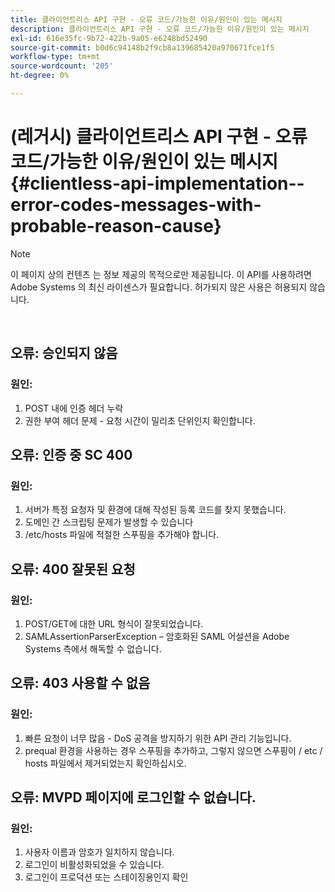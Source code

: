 ```yaml
---
title: 클라이언트리스 API 구현 - 오류 코드/가능한 이유/원인이 있는 메시지
description: 클라이언트리스 API 구현 - 오류 코드/가능한 이유/원인이 있는 메시지
exl-id: 616e35fc-9b72-422b-9a05-e6248bd52490
source-git-commit: b0d6c94148b2f9cb8a139685420a970671fce1f5
workflow-type: tm+mt
source-wordcount: '205'
ht-degree: 0%

---
```


# (레거시) 클라이언트리스 API 구현 - 오류 코드/가능한 이유/원인이 있는 메시지 {#clientless-api-implementation--error-codes-messages-with-probable-reason-cause}

>[!NOTE]
>
>이 페이지 상의 컨텐츠 는 정보 제공의 목적으로만 제공됩니다. 이 API를 사용하려면 Adobe Systems 의 최신 라이센스가 필요합니다. 허가되지 않은 사용은 허용되지 않습니다.

</br>


## 오류: 승인되지 않음

### 원인:

1. POST 내에 인증 헤더 누락
1. 권한 부여 헤더 문제 - 요청 시간이 밀리초 단위인지 확인합니다.

## 오류: 인증 중 SC 400

### 원인:

1. 서버가 특정 요청자 및 환경에 대해 작성된 등록 코드를 찾지 못했습니다.
1. 도메인 간 스크립팅 문제가 발생할 수 있습니다
1. /etc/hosts 파일에 적절한 스푸핑을 추가해야 합니다.

## 오류: 400 잘못된 요청

### 원인:

1. POST/GET에 대한 URL 형식이 잘못되었습니다.
1. SAMLAssertionParserException – 암호화된 SAML 어설션을 Adobe Systems 측에서 해독할 수 없습니다.

## 오류: 403 사용할 수 없음

### 원인:

1. 빠른 요청이 너무 많음 - DoS 공격을 방지하기 위한 API 관리 기능입니다.
2. prequal 환경을 사용하는 경우 스푸핑을 추가하고, 그렇지 않으면 스푸핑이 / etc / hosts 파일에서 제거되었는지 확인하십시오.

## 오류: MVPD 페이지에 로그인할 수 없습니다.

### 원인:

1. 사용자 이름과 암호가 일치하지 않습니다.
2. 로그인이 비활성화되었을 수 있습니다.
3. 로그인이 프로덕션 또는 스테이징용인지 확인


<!--

## Related Information

- [Clientless API Reference](/help/authentication/rest-api-reference.md)

-->
